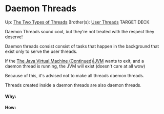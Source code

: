 # Daemon Threads

Up: [The Two Types of Threads](the_two_types_of_threads)
Brother(s): [User Threads](user_threads)
TARGET DECK

Daemon Threads sound cool, but they're not treated with the respect they deserve!

Daemon threads consist consist of tasks that happen in the background that exist only to serve the user threads.

If the [The Java Virtual Machine (Continued)|JVM](the_java_virtual_machine_(continued)|jvm) wants to exit, and a daemon thread is running, the JVM will exist (doesn't care at all wow)

Because of this, it's advised not to make all threads daemon threads.

Threads created inside a daemon threads are also daemon threads.

































#### Why:
#### How:










